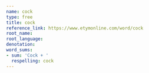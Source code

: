 ```yaml
---
name: cock
type: free
title: cock
reference_link: https://www.etymonline.com/word/cock
root_name: 
root_language: 
denotation: 
word_sums:
- sum: 'Cock + '
  respelling: cock
---
```

